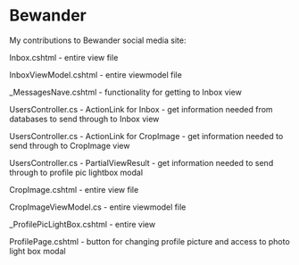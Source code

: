 # Bewander
My contributions to Bewander social media site:

Inbox.cshtml - entire view file

InboxViewModel.cshtml - entire viewmodel file

_MessagesNave.cshtml - functionality for getting to Inbox view

UsersController.cs - ActionLink for Inbox - get information needed from
databases to send through to Inbox view

UsersController.cs - ActionLink for CropImage - get information needed
to send through to CropImage view

UsersController.cs - PartialViewResult - get information needed to send
through to profile pic lightbox modal

CropImage.cshtml - entire view file

CropImageViewModel.cs - entire viewmodel file

_ProfilePicLightBox.cshtml - entire view

ProfilePage.cshtml - button for changing profile picture and access to
photo light box modal
